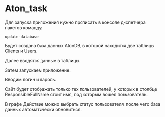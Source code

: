 # Aton_task
Для запуска приложения нужно прописать в консоле диспетчера пакетов команду:
```
update-database
```

Будет создана база данных AtonDB, в которой находится две таблицы Clients и Users.

Далее вводятся данные в таблицы.

Затем запускаем приложение.

Вводим логин и пароль.

Сайт будет отображать только тех пользователей, у которых в столбце ResponsibleFullName стоит имя, под которым вошел пользователь. 

В графе Действие можно выбрать статус пользователя, после чего база данных автоматически обновиться.
